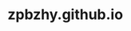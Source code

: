 # zpbzhy.github.io
<html>
	<head>
		<meta name="viewport" content="width=device-width, initial-scale=1, maximum-scale=1, user-scalable=0">
		<title></title>
		<style>
			*{
				padding: 0;
				margin: 0;
			}

			#q{
				position: relative;
			}

			#q img{
				width: 100%;
				height: 100%;
			}

			#k{
				position: absolute;
				top: 50%;
				left: 37%;
				width: 120px;
				height: 20px;
				text-align: center;
				}

			#k a{
				font-size: 30px;
				text-decoration: none;
				color: yellow;
				text-shadow: 0 0 10px rgba(0,0,0,0.5);
				}

				
		</style>
	</head>
	<body>
		<div id="q">
			<img src="zpbzhy.github.io/zhyyx/img/qh1.jpg" alt="">
		</div>
		<div id="k">
			<p><a href="http://">开始游戏</a></p>
		</div>
	</body>
</html>
